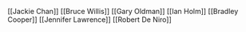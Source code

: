 [[Jackie Chan]]
[[Bruce Willis]]
[[Gary Oldman]]
[[Ian Holm]]
[[Bradley Cooper]]
[[Jennifer Lawrence]]
[[Robert De Niro]]

